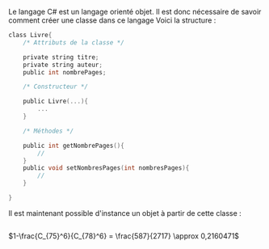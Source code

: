 Le langage C# est un langage orienté objet. Il est donc nécessaire de savoir comment créer une classe dans ce langage Voici la structure :
```C
class Livre{
	/* Attributs de la classe */

	private string titre;
	private string auteur;
	public int nombrePages;

	/* Constructeur */

	public Livre(...){
		...
	}

	/* Méthodes */

	public int getNombrePages(){
		//
	}
	public void setNombresPages(int nombresPages){
		//
	}

}
```


Il est maintenant possible d'instance un objet à partir de cette classe :
```C
```


$1-\frac{C_{75}^6}{C_{78}^6} = \frac{587}{2717} \approx 0,2160471$